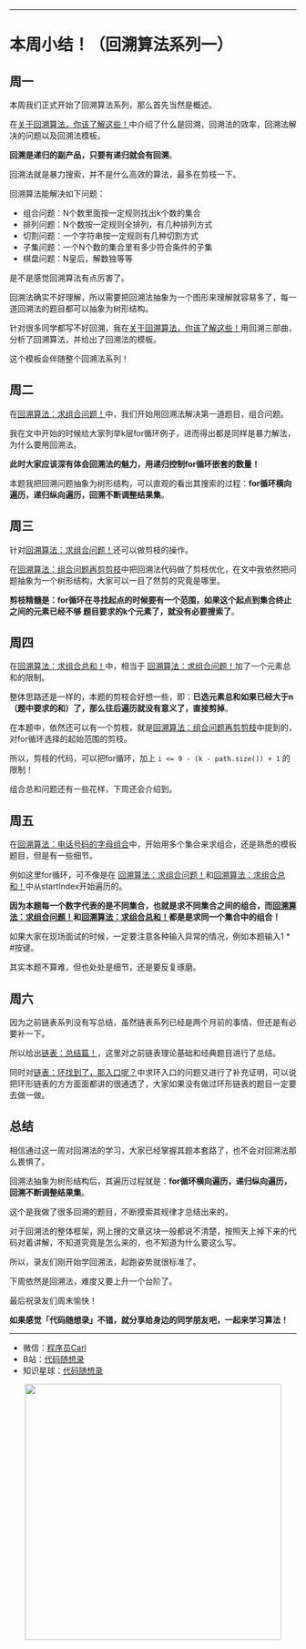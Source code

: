 

<p align="center">
  <a href="https://mp.weixin.qq.com/s/QVF6upVMSbgvZy8lHZS3CQ"><img src="https://img.shields.io/badge/知识星球-代码随想录-blue" alt=""></a>
  <a href="https://mp.weixin.qq.com/s/b66DFkOp8OOxdZC_xLZxfw"><img src="https://img.shields.io/badge/刷题-微信群-green" alt=""></a>
  <a href="https://img-blog.csdnimg.cn/20201210231711160.png"><img src="https://img.shields.io/badge/公众号-代码随想录-brightgreen" alt=""></a>
  <a href="https://space.bilibili.com/525438321"><img src="https://img.shields.io/badge/B站-代码随想录-orange" alt=""></a>
</p>

--------------------------

# 本周小结！（回溯算法系列一）

## 周一

本周我们正式开始了回溯算法系列，那么首先当然是概述。

在[关于回溯算法，你该了解这些！](https://programmercarl.com/回溯算法理论基础.html)中介绍了什么是回溯，回溯法的效率，回溯法解决的问题以及回溯法模板。

**回溯是递归的副产品，只要有递归就会有回溯**。

回溯法就是暴力搜索，并不是什么高效的算法，最多在剪枝一下。

回溯算法能解决如下问题：

* 组合问题：N个数里面按一定规则找出k个数的集合
* 排列问题：N个数按一定规则全排列，有几种排列方式
* 切割问题：一个字符串按一定规则有几种切割方式
* 子集问题：一个N个数的集合里有多少符合条件的子集
* 棋盘问题：N皇后，解数独等等

是不是感觉回溯算法有点厉害了。

回溯法确实不好理解，所以需要把回溯法抽象为一个图形来理解就容易多了，每一道回溯法的题目都可以抽象为树形结构。

针对很多同学都写不好回溯，我在[关于回溯算法，你该了解这些！](https://programmercarl.com/回溯算法理论基础.html)用回溯三部曲，分析了回溯算法，并给出了回溯法的模板。

这个模板会伴随整个回溯法系列！

## 周二


在[回溯算法：求组合问题！](https://programmercarl.com/0077.组合.html)中，我们开始用回溯法解决第一道题目，组合问题。

我在文中开始的时候给大家列举k层for循环例子，进而得出都是同样是暴力解法，为什么要用回溯法。

**此时大家应该深有体会回溯法的魅力，用递归控制for循环嵌套的数量！**

本题我把回溯问题抽象为树形结构，可以直观的看出其搜索的过程：**for循环横向遍历，递归纵向遍历，回溯不断调整结果集**。

## 周三

针对[回溯算法：求组合问题！](https://programmercarl.com/0077.组合.html)还可以做剪枝的操作。

在[回溯算法：组合问题再剪剪枝](https://programmercarl.com/0077.组合优化.html)中把回溯法代码做了剪枝优化，在文中我依然把问题抽象为一个树形结构，大家可以一目了然剪的究竟是哪里。

**剪枝精髓是：for循环在寻找起点的时候要有一个范围，如果这个起点到集合终止之间的元素已经不够 题目要求的k个元素了，就没有必要搜索了**。

## 周四

在[回溯算法：求组合总和！](https://programmercarl.com/0216.组合总和III.html)中，相当于 [回溯算法：求组合问题！](https://programmercarl.com/0077.组合.html)加了一个元素总和的限制。

整体思路还是一样的，本题的剪枝会好想一些，即：**已选元素总和如果已经大于n（题中要求的和）了，那么往后遍历就没有意义了，直接剪掉**。

在本题中，依然还可以有一个剪枝，就是[回溯算法：组合问题再剪剪枝](https://programmercarl.com/0077.组合优化.html)中提到的，对for循环选择的起始范围的剪枝。

所以，剪枝的代码，可以把for循环，加上 `i <= 9 - (k - path.size()) + 1` 的限制！

组合总和问题还有一些花样，下周还会介绍到。

## 周五

在[回溯算法：电话号码的字母组合](https://programmercarl.com/0017.电话号码的字母组合.html)中，开始用多个集合来求组合，还是熟悉的模板题目，但是有一些细节。

例如这里for循环，可不像是在 [回溯算法：求组合问题！](https://programmercarl.com/0077.组合.html)和[回溯算法：求组合总和！](https://programmercarl.com/0216.组合总和III.html)中从startIndex开始遍历的。

**因为本题每一个数字代表的是不同集合，也就是求不同集合之间的组合，而[回溯算法：求组合问题！](https://programmercarl.com/0077.组合.html)和[回溯算法：求组合总和！](https://programmercarl.com/0216.组合总和III.html)都是是求同一个集合中的组合！**

如果大家在现场面试的时候，一定要注意各种输入异常的情况，例如本题输入1 * #按键。

其实本题不算难，但也处处是细节，还是要反复琢磨。

## 周六

因为之前链表系列没有写总结，虽然链表系列已经是两个月前的事情，但还是有必要补一下。

所以给出[链表：总结篇！](https://programmercarl.com/链表总结篇.html)，这里对之前链表理论基础和经典题目进行了总结。

同时对[链表：环找到了，那入口呢？](https://programmercarl.com/0142.环形链表II.html)中求环入口的问题又进行了补充证明，可以说把环形链表的方方面面都讲的很通透了，大家如果没有做过环形链表的题目一定要去做一做。

## 总结

相信通过这一周对回溯法的学习，大家已经掌握其题本套路了，也不会对回溯法那么畏惧了。

回溯法抽象为树形结构后，其遍历过程就是：**for循环横向遍历，递归纵向遍历，回溯不断调整结果集**。

这个是我做了很多回溯的题目，不断摸索其规律才总结出来的。

对于回溯法的整体框架，网上搜的文章这块一般都说不清楚，按照天上掉下来的代码对着讲解，不知道究竟是怎么来的，也不知道为什么要这么写。

所以，录友们刚开始学回溯法，起跑姿势就很标准了。

下周依然是回溯法，难度又要上升一个台阶了。

最后祝录友们周末愉快！

**如果感觉「代码随想录」不错，就分享给身边的同学朋友吧，一起来学习算法！**



------------------------

* 微信：[程序员Carl](https://mp.weixin.qq.com/s/b66DFkOp8OOxdZC_xLZxfw)
* B站：[代码随想录](https://space.bilibili.com/525438321)
* 知识星球：[代码随想录](https://mp.weixin.qq.com/s/QVF6upVMSbgvZy8lHZS3CQ)

<div align="center"><img src=https://code-thinking.cdn.bcebos.com/pics/01二维码.jpg width=450> </img></div>
